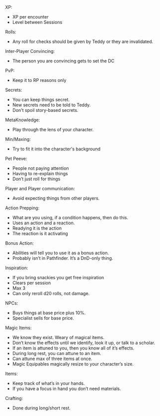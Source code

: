 XP:
- XP per encounter
- Level between Sessions

Rolls:
- Any roll for checks should be given by Teddy or they are invalidated.

Inter-Player Convincing:
- The person you are convincing gets to set the DC

PvP:
- Keep it to RP reasons only

Secrets:
- You can keep things secret.
- New secrets need to be told to Teddy.
- Don't spoil story-based secrets.

MetaKnowledge:
- Play through the lens of your character.

Min/Maxing:
- Try to fit it into the character's background

Pet Peeve:
- People not paying attention
- Having to re-explain things
- Don’t just roll for things

Player and Player communication:
- Avoid expecting things from other players.

Action Prepping:
- What are you using, if a condition happens, then do this.
- Uses an action and a reaction.
- Readying it is the action
- The reaction is it activating

Bonus Action:
- Abilities will tell you to use it as a bonus action.
- Probably isn’t in Pathfinder. It’s a DnD-only thing.

Inspiration:
- If you bring snackies you get free inspiration
- Clears per session
- Max 3
- Can only reroll d20 rolls, not damage.

NPCs:
- Buys things at base price plus 10%.
- Specialist sells for base price.

Magic Items:
- We know they exist. Weary of magical items.
- Don’t know the effects until we identify, look it up, or talk to a scholar.
- If an item is attuned to you, then you know all of it’s effects.
- During long rest, you can attune to an item.
- Can attune max of three items at once.
- Magic Equipables magically resize to your character’s size.

Items:
- Keep track of what’s in your hands.
- If you have a focus in hand you don’t need materials.

Crafting:
- Done during long/short rest.